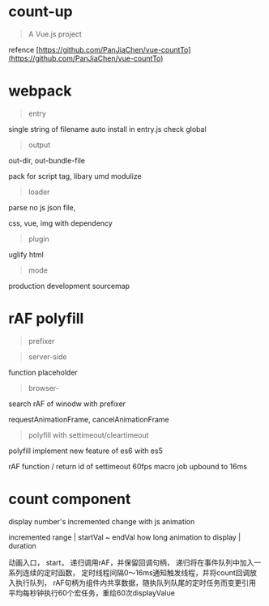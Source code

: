 # count-up

> A Vue.js project

refence [https://github.com/PanJiaChen/vue-countTo](https://github.com/PanJiaChen/vue-countTo)

# webpack

> entry

single string of filename
auto install in entry.js check global

> output

out-dir, out-bundle-file

pack for script tag, libary umd modulize

> loader

parse no js json file,

css, vue, img with dependency

> plugin

uglify html

> mode

production development
sourcemap

# rAF polyfill

> prefixer

> server-side

function placeholder

> browser-

search rAF of winodw with prefixer

requestAnimationFrame, cancelAnimationFrame

> polyfill with settimeout/cleartimeout

polyfill implement new feature of es6 with es5

rAF function / return id of settimeout
60fps macro job upbound to 16ms

# count component

display number's incremented change with js animation

incremented range | startVal ~ endVal
how long animation to display | duration

动画入口， start， 递归调用rAF，并保留回调句柄，
递归将在事件队列中加入一系列连续的定时函数， 定时线程间隔0～16ms通知触发线程，并将count回调放入执行队列，
rAF句柄为组件内共享数据，随执队列队尾的定时任务而变更引用
平均每秒钟执行60个宏任务，重绘60次displayValue

